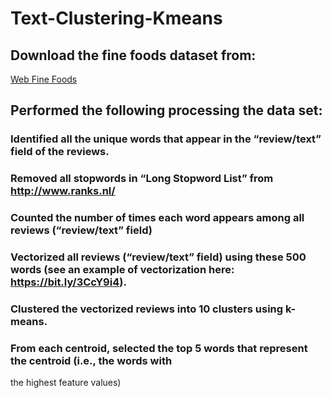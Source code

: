 # Text-Clustering-Kmeans
## Download the fine foods dataset from:
[Web Fine Foods](http://snap.stanford.edu/data/web-FineFoods.html)
## Performed the following processing the data set:
### Identified all the unique words that appear in the “review/text” field of the reviews. 
### Removed all stopwords in “Long Stopword List” from http://www.ranks.nl/
### Counted the number of times each word appears among all reviews (“review/text” field)
### Vectorized all reviews (“review/text” field) using these 500 words (see an example of vectorization here: https://bit.ly/3CcY9i4).
### Clustered the vectorized reviews into 10 clusters using k-means. 
### From each centroid, selected the top 5 words that represent the centroid (i.e., the words with
the highest feature values)
